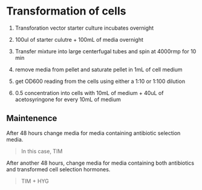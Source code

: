 # Transformation of cells

1. Transforation vector starter culture incubates overnight

2. 100ul of starter culutre + 100mL of media overnight

3. Transfer mixture into large centerfugal tubes and spin at 4000rmp for 10 min

4. remove media from pellet and saturate pellet in 1mL of cell medium

5. get OD600 reading from the cells using either a 1:10 or 1:100 dilution

6. 0.5 concentration into cells with 10mL of medium + 40uL of acetosyringone for every 10mL of medium

## Maintenence

After 48 hours change media for media containing antibiotic selection media.
> In this case, TIM

After another 48 hours, change media for media containing both antibiotics and transformed cell selection hormones.
> TIM + HYG
